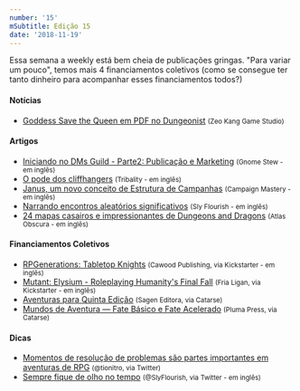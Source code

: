```yaml
---
number: '15'
mSubtitle: Edição 15
date: '2018-11-19'
---
```


Essa semana a weekly está bem cheia de publicações gringas. "Para variar um pouco", temos mais 4 financiamentos 
coletivos (como se consegue ter tanto dinheiro para acompanhar esses financiamentos todos?)

#### Notícias

- [Goddess Save the Queen em PDF no Dungeonist] <small>(Zeo Kang Game Studio)</small>

#### Artigos

- [Iniciando no DMs Guild - Parte2: Publicação e Marketing] <small>(Gnome Stew - em inglês)</small>
- [O pode dos cliffhangers] <small>(Tribality - em inglês)</small>
- [Janus, um novo conceito de Estrutura de Campanhas] <small>(Campaign Mastery - em inglês)</small>
- [Narrando encontros aleatórios significativos] <small>(Sly Flourish - em inglês)</small>
- [24 mapas casairos e impressionantes de Dungeons and Dragons] <small>(Atlas Obscura - em inglês)</small>

#### Financiamentos Coletivos

- [RPGenerations: Tabletop Knights] <small>(Cawood Publishing, via Kickstarter - em inglês)</small>
- [Mutant: Elysium - Roleplaying Humanity's Final Fall] <small>(Fria Ligan, via Kickstarter - em inglês)</small>
- [Aventuras para Quinta Edição] <small>(Sagen Editora, via Catarse)</small>
- [Mundos de Aventura — Fate Básico e Fate Acelerado] <small>(Pluma Press, via Catarse)</small>

#### Dicas

- [Momentos de resolução de problemas são partes importantes em aventuras de RPG] <small>(@tionitro, via Twitter)</small>
- [Sempre fique de olho no tempo] <small>(@SlyFlourish, via Twitter - em inglês)</small>

[Momentos de resolução de problemas são partes importantes em aventuras de RPG]: https://twitter.com/tionitro/status/1066081184197853186
[RPGenerations: Tabletop Knights]: https://www.kickstarter.com/projects/1875657065/rpgenerations-tabletop-knights
[Mutant: Elysium - Roleplaying Humanity's Final Fall]: https://www.kickstarter.com/projects/1192053011/mutant-elysium-roleplaying-humanitys-final-fall
[Aventuras para Quinta Edição]: https://www.catarse.me/aventuras5e
[Mundos de Aventura — Fate Básico e Fate Acelerado]: https://www.catarse.me/mundosfate
[Iniciando no DMs Guild - Parte2: Publicação e Marketing]: https://gnomestew.com/game-making/getting-started-on-the-dms-guild-part-2-publishing-and-marketing/
[O pode dos cliffhangers]: https://www.tribality.com/2018/11/19/the-power-of-cliffhangers/
[Janus, um novo conceito de Estrutura de Campanhas]: http://www.campaignmastery.com/blog/the-janus-concept/
[Narrando encontros aleatórios significativos]: http://slyflourish.com/meaningful_random_encounters.html
[24 mapas casairos e impressionantes de Dungeons and Dragons]: https://www.atlasobscura.com/articles/homebrew-dungeons-and-dragons-maps
[Goddess Save the Queen em PDF no Dungeonist]: https://zeokang.wordpress.com/2018/11/20/goddess-save-the-queen-em-pdf-no-dungeonist/
[Sempre fique de olho no tempo]: https://twitter.com/SlyFlourish/status/1064564437863071745
